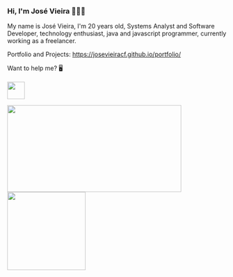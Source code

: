 ### Hi, I'm José Vieira 👋👨‍💻

My name is José Vieira, I'm 20 years old, Systems Analyst and Software Developer, technology enthusiast, java and javascript programmer, currently working as a freelancer.

Portfolio and Projects: https://josevieiracf.github.io/portfolio/


Want to help me? 🖥
<br>
<br>
<a target="_blank" href="https://donorbox.org/a-pc-to-code"><img src="https://d1iczxrky3cnb2.cloudfront.net/button-medium-blue.png" height="40"/></a>


   <a href="https://github.com/bulletsentence?tab=repositories">
     <img align='left' src="https://github-readme-stats.vercel.app/api/top-langs/?username=JoseVieiraCF&layout=compact" width="400" height="200"/>
   </a>
   
<img height="180em" src="https://github-readme-stats.vercel.app/api?username=JoseVieiraCF&theme=light&show_icons=true" />



